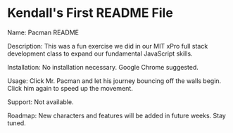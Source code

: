 # Kendall's First README File
Name: Pacman README

Description: This was a fun exercise we did in our MIT xPro full stack development class to expand our fundamental JavaScript skills.  

Installation: No installation necessary. Google Chrome suggested.  

Usage: Click Mr. Pacman and let his journey bouncing off the walls begin. Click him again to speed up the movement.   

Support: Not available.   

Roadmap: New characters and features will be added in future weeks. Stay tuned.  
